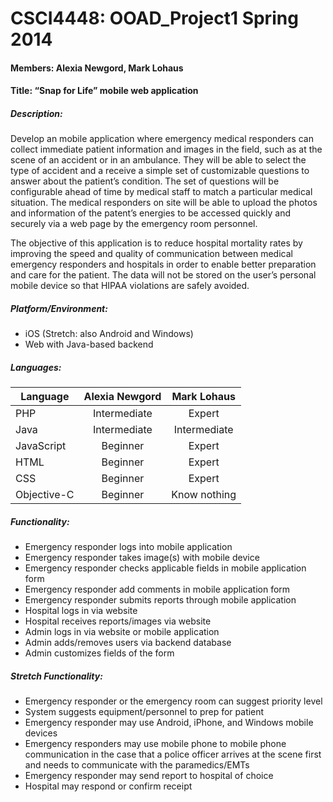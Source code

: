 CSCI4448: OOAD_Project1 Spring 2014
=============

#### Members: Alexia Newgord, Mark Lohaus
#### Title: “Snap for Life” mobile web application

##### Description: 
Develop an mobile application where emergency medical responders can collect immediate patient information and images in the field, such as at the scene of an accident or in an ambulance.  They will be able to select the type of accident and a receive a simple set of customizable questions to answer about the patient’s condition.  The set of questions will be configurable ahead of time by medical staff  to match a particular medical situation.  The medical responders on site will be able to upload the photos and information of the patent’s energies to be accessed quickly and securely via a web page by the emergency room personnel.  

The objective of this application is to reduce hospital mortality rates by improving the speed and quality of communication between medical emergency responders and hospitals in order to enable better preparation and care for the patient.  The data will not be stored on the user’s personal mobile device so that HIPAA violations are safely avoided.

##### Platform/Environment:
- iOS (Stretch: also Android and Windows)
- Web with Java-based backend

##### Languages: 
| Language  | Alexia Newgord | Mark Lohaus | 
| --------- |:--------------:|:-----------:|
|PHP        |Intermediate    |Expert       |
|Java       |Intermediate    |Intermediate |
|JavaScript |Beginner        |Expert       |
|HTML       |Beginner        |Expert       |
|CSS        |Beginner        |Expert       |
|Objective-C|Beginner        |Know nothing |

##### Functionality: 
- Emergency responder logs into mobile application
- Emergency responder takes image(s) with mobile device
- Emergency responder checks applicable fields in mobile application form
- Emergency responder add comments in mobile application form
- Emergency responder submits reports through mobile application
- Hospital logs in via website
- Hospital receives reports/images via website
- Admin logs in via website or mobile application
- Admin adds/removes users via backend database
- Admin customizes fields of the form

##### Stretch Functionality:
- Emergency responder or the emergency room can suggest priority level
- System suggests equipment/personnel to prep for patient
- Emergency responder may use Android, iPhone, and Windows mobile devices
- Emergency responders may use mobile phone to mobile phone communication in the case that a police officer arrives at the scene first and needs to communicate with the paramedics/EMTs
- Emergency responder may send report to hospital of choice
- Hospital may respond or confirm receipt
